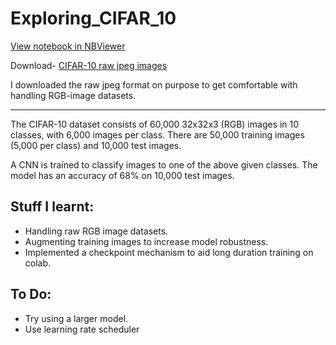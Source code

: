 # Exploring_CIFAR_10

[View notebook in NBViewer](https://nbviewer.jupyter.org/github/Mainakdeb/Exploring_CIFAR_10/blob/master/Exploring_CIFAR_10.ipynb)

Download- [CIFAR-10 raw jpeg images](https://github.com/YoongiKim/CIFAR-10-images)

I downloaded the raw jpeg format on purpose to get comfortable with handling RGB-image datasets.

***

The CIFAR-10 dataset consists of 60,000 32x32x3 (RGB) images in 10 classes, with 6,000 images per class. There are 50,000 training images (5,000 per class) and 10,000 test images.

A CNN is trained to classify images to one of the above given classes.
The model has an accuracy of 68% on 10,000 test images.

## Stuff I learnt:
* Handling raw RGB image datasets.
* Augmenting training images to increase model robustness.
* Implemented a checkpoint mechanism to aid long duration training on colab.

## To Do:
* Try using a larger model.
* Use learning rate scheduler
